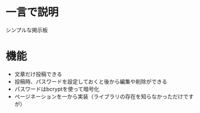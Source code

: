 # 一言で説明
シンプルな掲示板

# 機能
- 文章だけ投稿できる
- 投稿時、パスワードを設定しておくと後から編集や削除ができる
- パスワードはbcryptを使って暗号化
- ページネーションを一から実装（ライブラリの存在を知らなかっただけですが）
